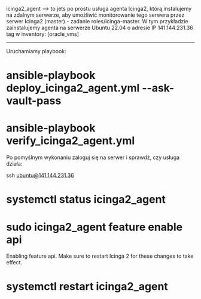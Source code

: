 icinga2_agent  -->  to jets po prostu usługa agenta Icinga2, 
       którą instalujemy na zdalnym serwerze, aby umożliwić monitorowanie tego serwera 
przez serwer Icinga2 (master) - zadanie roles/icinga-master.
W tym przykładzie zainstalujemy agenta na serwerze Ubuntu 22.04 
              o adresie IP 141.144.231.36  tag w inventory: [oracle_vms]

------------

Uruchamiamy playbook:

# ansible-playbook deploy_icinga2_agent.yml --ask-vault-pass

# ansible-playbook verify_icinga2_agent.yml


Po pomyślnym wykonaniu zaloguj się na serwer i sprawdź, czy usługa działa:
 
ssh ubuntu@141.144.231.36
# systemctl status icinga2_agent


# sudo icinga2_agent feature enable api
Enabling feature api. Make sure to restart Icinga 2 for these changes to take effect.
# systemctl restart icinga2_agent


